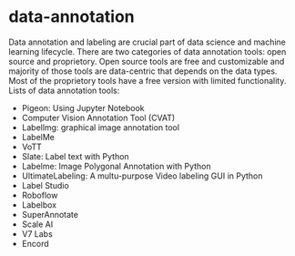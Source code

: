 # data-annotation

Data annotation and labeling are crucial part of data science and machine learning lifecycle. There are two categories of data annotation tools: open source and proprietory. Open source tools are free and customizable and majority of those tools are data-centric that depends on the data types. Most of the proprietory tools have a free version with limited functionality.
Lists of data annotation tools:
- Pigeon: Using Jupyter Notebook
- Computer Vision Annotation Tool (CVAT)
- Labellmg: graphical image annotation tool
- LabelMe
- VoTT
- Slate: Label text with Python 
- Labelme: Image Polygonal Annotation with Python
- UltimateLabeling: A multu-purpose Video labeling GUI in Python
- Label Studio
- Roboflow
- Labelbox
- SuperAnnotate
- Scale AI
- V7 Labs
- Encord
